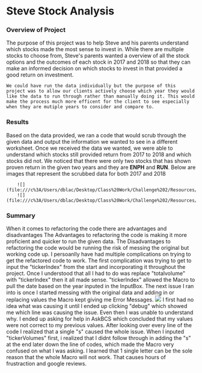 # **Steve Stock Analysis**

### **Overview of Project**
The purpose of this project was to help Steve and his parents understand which stocks made the most sense to invest in. While there are multiple stocks to choose from, Steve's parents wanted a overview of all the stock options and the outcomes of each stock in 2017 and 2018 so that they can make an informed decision on which stocks to invest in that provided a good return on investment.

    We could have run the data individually but the purpose of this project was to allow our clients actively choose which year they would like the data to run through rather than manually doing it. This would make the process much more efficent for the client to see especially when they are mutiple years to consider and compare to.  

### **Results**
Based on the data provided, we ran a code that would scrub through the given data and output the information we wanted to see in a different worksheet. Once we received the data we wanted, we were able to understand which stocks still provided return from 2017 to 2018 and which stocks did not. We noticed that there were only two stocks that has shown proven return in the given two years and they are **ENPH** and **RUN**. 
        Below are images that represent the scrubbed data for both 2017 and 2018

        ![](file:///c%3A/Users/dblac/Desktop/Class%20Work/Challenge%202/Resources/VBA_Challenge_2017.PNG)
        ![](file:///c%3A/Users/dblac/Desktop/Class%20Work/Challenge%202/Resources/VBA_Challenge_2018.PNG)

### **Summary**
When it comes to refactoring the code there are advantages and disadvantages
The Advantages to refactoring the code is making it more proficient and quicker to run the given data.
The Disadvantages to refactoring the code would be running the risk of messing the original but working code up.
I persoanlly have had multiple complications on trying to get the refactored code to work. The first complication was trying to get to input the "tickerIndex" from the start and incorporating it throughout the project. Once I understood that all I had to do was replace "totalvolume" with "tickerIndex" then it all made sense. "tickerIndex" allowed the Macro to pull the date based on the year inputed in the InputBox. 
The next issue I ran into is once I started messing with the original data and adding in or replacing values the Macro kept giving me Error Messages.
        ![](file:///c%3A/Users/dblac/Desktop/Class%20Work/Challenge%202/Resources/Error_Message.jpg)
I first had no idea what was causing it until I ended up clicking "debug" which showed me which line was causing the issue. Even then I was unable to understand why. I ended up asking for help in AskBCS which concluded that my values were not correct to my previous values. After looking over every line of the code I realized that a single "s" caused the whole issue. When I inputed "tickerVolumes" first, i realized that I didnt follow through in adding the "s" at the end later down the line of codes, which made the Macro very confused on what I was asking. I learned that 1 single letter can be the sole reason that the whole Macro will not work. That causes hours of frustraction and google reviews.

